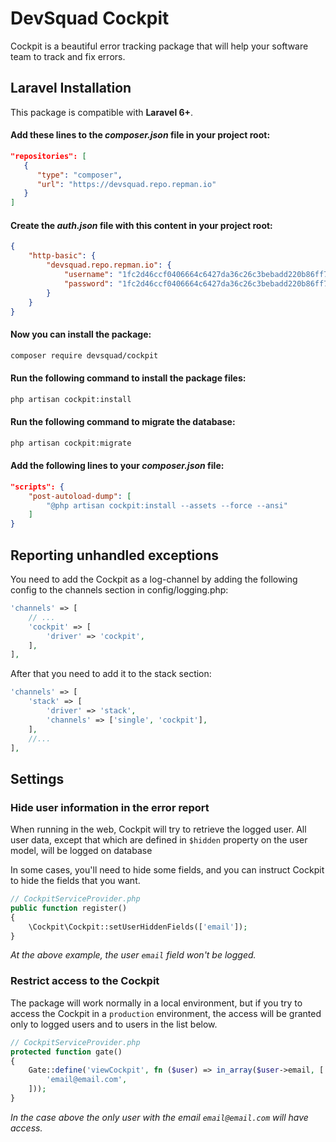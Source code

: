# DevSquad Cockpit

Cockpit is a beautiful error tracking package that will help your software team to track and fix errors.

## Laravel Installation

This package is compatible with **Laravel 6+**.

#### Add these lines to the _composer.json_ file in your project root:

```json
"repositories": [
   {
      "type": "composer",
      "url": "https://devsquad.repo.repman.io"
   }
]
```

#### Create the _auth.json_ file with this content in your project root:

```json
{
    "http-basic": {
        "devsquad.repo.repman.io": {
            "username": "1fc2d46ccf0406664c6427da36c26c3bebadd220b86ff7aed078def2ca03ebd6",
            "password": "1fc2d46ccf0406664c6427da36c26c3bebadd220b86ff7aed078def2ca03ebd6"
        }
    }
}
```

#### Now you can install the package:

```bash
composer require devsquad/cockpit
```

#### Run the following command to install the package files:

```bash
php artisan cockpit:install
```

#### Run the following command to migrate the database:

```bash
php artisan cockpit:migrate
```

#### Add the following lines to your _composer.json_ file:

```json
"scripts": {
    "post-autoload-dump": [
        "@php artisan cockpit:install --assets --force --ansi"
    ]
}
```

## Reporting unhandled exceptions
You need to add the Cockpit as a log-channel by adding the following config to the channels section in config/logging.php:

```php
'channels' => [
    // ...
    'cockpit' => [
        'driver' => 'cockpit',
    ],
],
```
After that you need to add it to the stack section:

```php
'channels' => [
    'stack' => [
        'driver' => 'stack',
        'channels' => ['single', 'cockpit'],
    ],
    //...
],
```

## Settings

### Hide user information in the error report

When running in the web, Cockpit will try to retrieve the logged user. All user data, except that which are defined in `$hidden` property on the user model, will be logged on database

In some cases, you'll need to hide some fields, and you can instruct Cockpit to hide the fields that you want.

```php
// CockpitServiceProvider.php
public function register()
{
    \Cockpit\Cockpit::setUserHiddenFields(['email']);
}
```

_At the above example, the user `email` field won't be logged._

### Restrict access to the Cockpit

The package will work normally in a local environment, but if you try to access the Cockpit in a `production` environment, the access will be granted only to logged users and to users in the list below. 

```php
// CockpitServiceProvider.php
protected function gate()
{
    Gate::define('viewCockpit', fn ($user) => in_array($user->email, [
        'email@email.com',
    ]));
}
```

_In the case above the only user with the email `email@email.com` will have access._

